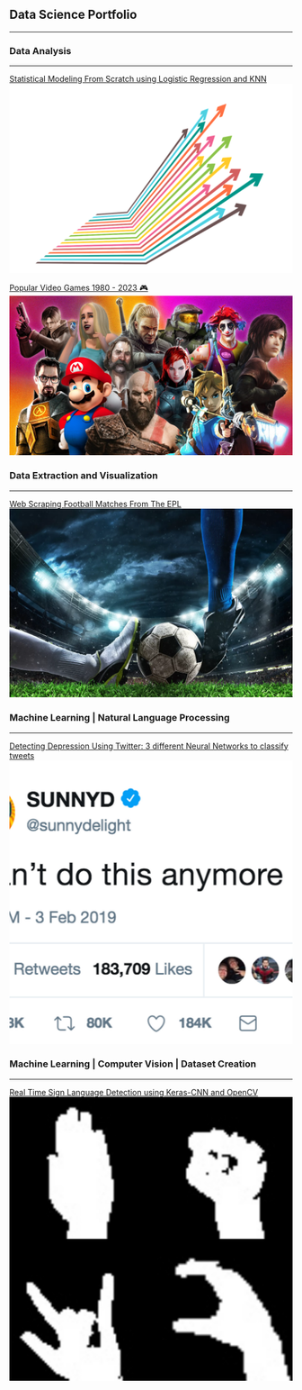 ## Data Science Portfolio

---

### Data Analysis 

---
[Statistical Modeling From Scratch using Logistic Regression and KNN](https://github.com/GGandhi25/Census-Income-Classification.git)<br>
<img src="images/stat-modeling.png?raw=true"/><br>

[Popular Video Games 1980 - 2023 🎮](https://github.com/GGandhi25/Popular-Video-Games.git)<br>
<img src="images/best-video-games.png?raw=true"/><br>


### Data Extraction and Visualization 

---
[Web Scraping Football Matches From The EPL](https://github.com/GGandhi25/DATA-EXTRACTION-ANALYSIS-ON-ENGLISH-PREMIER-LEAGUE.git)<br>
<img src="images/epl.png?raw=true"/><br>


### Machine Learning | Natural Language Processing

---
[Detecting Depression Using Twitter: 3 different Neural Networks to classify tweets](https://github.com/GGandhi25/DEPRESSION-DETECTION-USING-TWITTER.git)<br>
<img src="images/twitter-depression.jpeg?raw=true"/><br>


### Machine Learning | Computer Vision | Dataset Creation

---
[Real Time Sign Language Detection using Keras-CNN and OpenCV](https://github.com/GGandhi25/RealTimeSignLanguageDetection.git)<br>
<img src="images/sign-language-detection.jpeg?raw=true"/><br>



